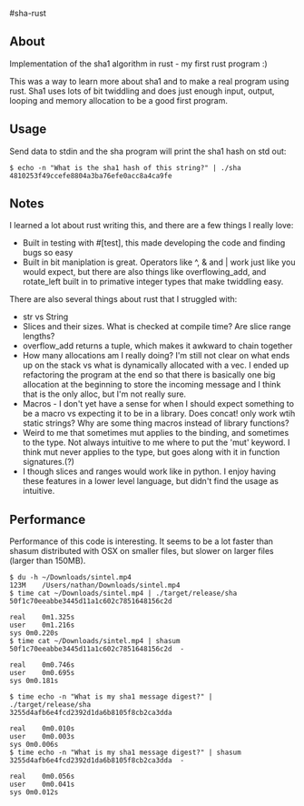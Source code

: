 #sha-rust

## About
Implementation of the sha1 algorithm in rust - my first rust program :)

This was a way to learn more about sha1 and to make a real program using rust.
Sha1 uses lots of bit twiddling and does just enough input, output, looping and
memory allocation to be a good first program.

## Usage
Send data to stdin and the sha program will print the sha1 hash on std out:

    $ echo -n "What is the sha1 hash of this string?" | ./sha
    4810253f49ccefe8804a3ba76efe0acc8a4ca9fe


## Notes
I learned a lot about rust writing this, and there are a few things I really
love:

- Built in testing with #[test], this made developing the code and finding bugs
  so easy
- Built in bit maniplation is great.  Operators like ^, & and | work just like
  you would expect, but there are also things like overflowing_add, and
  rotate_left built in to primative integer types that make twiddling easy.

There are also several things about rust that I struggled with:
- str vs String 
- Slices and their sizes. What is checked at compile time? Are slice range
  lengths?
- overflow_add returns a tuple, which makes it awkward to chain together
- How many allocations am I really doing?  I'm still not clear on what ends up
  on the stack vs what is dynamically allocated with a vec. I ended up
  refactoring the program at the end so that there is basically one big
  allocation at the beginning to store the incoming message and I think that is
  the only alloc, but I'm not really sure.
- Macros - I don't yet have a sense for when I should expect something to be a
  macro vs expecting it to be in a library. Does concat! only work wtih static
  strings?  Why are some thing macros instead of library functions?
- Weird to me that sometimes mut applies to the binding, and sometimes to the
  type.  Not always intuitive to me where to put the 'mut' keyword.  I think mut
  never applies to the type, but goes along with it in function signatures.(?)
- I though slices and ranges  would work like in python.  I enjoy having these
  features in a lower level language, but didn't find the usage as intuitive. 

## Performance
Performance of this code is interesting.  It seems to be a lot faster than
shasum distributed with OSX on smaller files, but slower on larger files (larger
than 150MB). 

```
$ du -h ~/Downloads/sintel.mp4 
123M	/Users/nathan/Downloads/sintel.mp4
$ time cat ~/Downloads/sintel.mp4 | ./target/release/sha 
50f1c70eeabbe3445d11a1c602c7851648156c2d

real	0m1.325s
user	0m1.216s
sys	0m0.220s
$ time cat ~/Downloads/sintel.mp4 | shasum
50f1c70eeabbe3445d11a1c602c7851648156c2d  -

real	0m0.746s
user	0m0.695s
sys	0m0.181s

$ time echo -n "What is my sha1 message digest?" | ./target/release/sha 
3255d4afb6e4fcd2392d1da6b8105f8cb2ca3dda

real	0m0.010s
user	0m0.003s
sys	0m0.006s
$ time echo -n "What is my sha1 message digest?" | shasum
3255d4afb6e4fcd2392d1da6b8105f8cb2ca3dda  -

real	0m0.056s
user	0m0.041s
sys	0m0.012s
```

